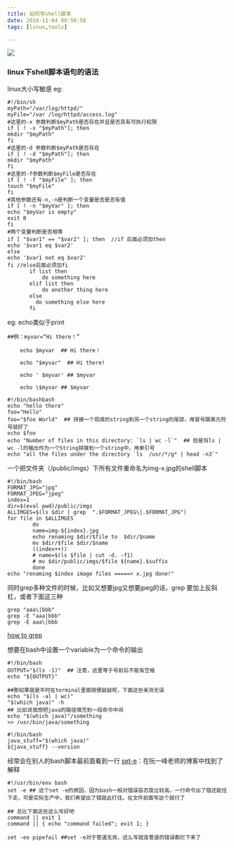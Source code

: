 ```yaml
---
title: 如何写shell脚本
date: 2018-11-04 08:50:58
tags: [linux,tools]

---
```


![](https://www.haldir66.ga/static/imgs/timg.jpg)
<!--more-->

### linux下shell脚本语句的语法
linux大小写敏感
eg:
```shell
#!/bin/sh
myPath="/var/log/httpd/"
myFile="/var /log/httpd/access.log"
#这里的-x 参数判断$myPath是否存在并且是否具有可执行权限
if [ ! -x "$myPath"]; then
mkdir "$myPath"
fi
#这里的-d 参数判断$myPath是否存在
if [ ! -d "$myPath"]; then
mkdir "$myPath"
fi
#这里的-f参数判断$myFile是否存在
if [ ! -f "$myFile" ]; then
touch "$myFile"
fi
#其他参数还有-n,-n是判断一个变量是否是否有值
if [ ! -n "$myVar" ]; then
echo "$myVar is empty"
exit 0
fi
#两个变量判断是否相等
if [ "$var1" == "$var2" ]; then  //if 后面必须加then
echo '$var1 eq $var2'
else
echo '$var1 not eq $var2'
fi //else后面必须加fi
       if list then
           do something here
       elif list then
           do another thing here
       else
         do something else here
       fi  
```

eg: echo类似于print
```shell
##例：myvar=“Hi there！”

    echo $myvar  ## Hi there！

    echo "$myvar"  ## Hi there!

    echo ' $myvar' ## $myvar

    echo \$myvar ## $myvar
```

```shell
#!/bin/bashbash
echo "hello there"
foo="Hello"
foo="$foo World"  ## 拼接一个现成的string到另一个string的尾部，用冒号跟美元符号就好了
echo $foo
echo "Number of files in this directory: `ls | wc -l`"  ## 但是将ls | wc -l的输出作为一个String拼接到一个string中，用单引号
echo "all the files under the directory `ls  /usr/*/g* | head -n3`"

```

一个把文件夹（/public/imgs）下所有文件重命名为img-x.jpg的shell脚本
```shell
#!/bin/bash
FORMAT_JPG="jpg"
FORMAT_JPEG="jpeg"
index=1
dir=$(eval pwd)/public/imgs
ALLIMGES=$(ls $dir | grep  ".$FORMAT_JPEG\|.$FORMAT_JPG")
for file in $ALLIMGES
        do
        name=img-${index}.jpg
        echo renaming $dir/$file to  $dir/$name
        mv $dir/$file $dir/$name
        ((index++))
        # name=$(ls $file | cut -d. -f1)
        # mv $dir/public/imgs/$file ${name}.$suffix
        done
echo "renaming $index image files =====> x.jpg done!"
```
同时grep多种文件的时候，比如又想要jpg又想要jpeg的话，grep 要加上反斜杠，或者下面这三种
```
grep "aaa\|bbb"
grep -E "aaa|bbb"
grep -E aaa\|bbb
```
[how to grep](https://www.cyberciti.biz/faq/howto-use-grep-command-in-linux-unix/)

想要在bash中设置一个variable为一个命令的输出
```shell
#!/bin/bash
OUTPUT="$(ls -1)"  ## 注意，这里等于号前后不能有空格
echo "${OUTPUT}"

##那如果就是平时在terminal里面随便敲敲呢，下面这些亲测无误
echo "$(ls -al | wc)"
"$(which java)" -h
## 比如说我想把java的路径填充到一段命令中间
echo "$(which java)"/something
>> /usr/bin/java/something

#!/bin/bash
java_stuff="$(which java)"
${java_stuff} --version
```


经常会在别人的bash脚本最前面看到一行 [set-e](http://www.ruanyifeng.com/blog/2017/11/bash-set.html)：在阮一峰老师的博客中找到了解释
```
#!/usr/bin/env bash
set -e ## 这个set -e的原因，因为bash一般对错误容忍度比较高，一行命令出了错还能往下走，可是实际生产中，我们希望出了错就此打住。在文件前面写这个就行了

## 总比下面这些这么写好吧
command || exit 1 
command || { echo "command failed"; exit 1; }

set -eo pipefail ##set -e对于管道无效，这么写就连管道的错误都拦下来了
```

